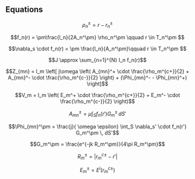 ## Equations

$$\rho_n^\pm = r-r_n^\pm$$

$$f_n(r) = \pm\frac{l_n}{2A_n^\pm} \rho_n^\pm \qquad r \in T_n^\pm $$

$$\nabla_s \cdot f_n(r) = \pm \frac{l_n}{A_n^\pm}\qquad r \in T_n^\pm  $$

$$J \approx \sum_{n=1}^{N} I_n f_n(r)$$

$$Z_{mn} = l_m \left[ j\omega \left( A_{mn}^+ \cdot \frac{\rho_m^{c+}}{2} + A_{mn}^- \cdot \frac{\rho_m^{c-}}{2} \right) + (\Phi_{mn}^- - \Phi_{mn}^+) \right]$$

$$V_m = l_m \left( E_m^+ \cdot \frac{\rho_m^{c+}}{2} + E_m^- \cdot \frac{\rho_m^{c-}}{2} \right)$$

$$A_{mn}^\pm = \mu \int_S f_n(r') G_m^\pm \, dS'$$

$$\Phi_{mn}^\pm = \frac{j}{ \omega \epsilon} \int_S \nabla_s' \cdot f_n(r') G_m^\pm \, dS'$$

$$G_m^\pm = \frac{e^{-jk R_m^\pm}}{4\pi R_m^\pm}$$

$$R_m^\pm = |r_m^{c\pm} - r'|$$

$$E_m^\pm = E^i(r_m^{c\pm})$$
